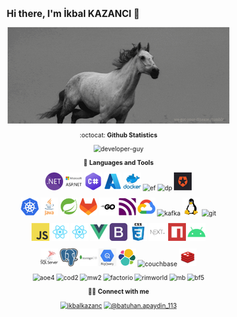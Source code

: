 ## Hi there, I'm İkbal KAZANCI 👋

<p align="center">
    <img src="https://github.com/ikbalkazanc/Asp.NetCore-IdentityServer4/blob/master/images/horse.gif" alt="Logo">
</p>

<p align="center">
    :octocat: </img> <b> Github Statistics</b>
</p>

<p align="center">
    <img src="https://github-readme-stats.vercel.app/api?username=ikbalkazanc&show_icons=true&theme=radical" alt="developer-guy" />
</p>

<p align="center">
    🧰 </img> <b> Languages and Tools</b>
</p>

<p align="center">
<p align="center">
    <img src="https://github.com/github/explore/blob/main/topics/dotnet/dotnet.png" alt="net" width="40" height="40" />
    <img src="https://github.com/github/explore/blob/main/topics/aspnet/aspnet.png" alt="aspnet" width="40" height="40" />
    <img src="https://github.com/github/explore/blob/main/topics/csharp/csharp.png" alt="c#" width="40" height="40" />
    <img src="https://github.com/github/explore/blob/main/topics/azure/azure.png" alt="azure" width="40" height="40" />
    <img src="https://github.com/github/explore/raw/main/topics/docker/docker.png" alt="docker" width="40" height="40" />
    <img src="https://www.gencayyildiz.com/blog/wp-content/uploads/2019/08/ef-core.png" alt="ef" width="40" height="40" />
    <img src="https://z2c2b4z9.stackpathcdn.com/images/logo256X256.png" alt="dp" width="40" height="40" />
    <img src="https://github.com/github/explore/blob/main/topics/auth0/auth0.png" alt="auth" width="40" height="40" />

</p>
<p align="center">
    <img src="https://github.com/github/explore/blob/main/topics/kubernetes/kubernetes.png" alt="k8s" width="40" height="40" />
    <img src="https://github.com/github/explore/blob/main/topics/java/java.png" alt="cava" width="40" height="40" />
    <img src="https://github.com/github/explore/blob/main/topics/spring-boot/spring-boot.png" alt="spring" width="40" height="40" />
    <img src="https://github.com/github/explore/blob/main/topics/gitlab/gitlab.png" alt="gitlab" width="40" height="40" />
    <img src="https://github.com/github/explore/blob/main/topics/go/go.png" alt="go" width="40" height="40" />
    <img src="https://github.com/github/explore/blob/main/topics/mqtt/mqtt.png" alt="mqtt" width="40" height="40" />
    <img src="https://github.com/github/explore/blob/main/topics/google-cloud/google-cloud.png" alt="goole cloud" width="40" height="40" />
    <img src="https://upload.wikimedia.org/wikipedia/commons/thumb/0/0a/Apache_kafka-icon.svg/64px-Apache_kafka-icon.svg.png?20181125133418" alt="kafka" width="40" height="40" />
    <img src="https://github.com/github/explore/raw/main/topics/linux/linux.png" alt="linux" width="40" height="40" />
    <img src="https://www.vectorlogo.zone/logos/git-scm/git-scm-icon.svg" alt="git" width="40" height="40" />  
</p>
<p align="center">
    <img src="https://github.com/github/explore/blob/main/topics/javascript/javascript.png" alt="js" width="40" height="40" />
    <img src="https://github.com/github/explore/blob/main/topics/react/react.png" alt="react" width="40" height="40" />
    <img src="https://github.com/github/explore/blob/main/topics/react-native/react-native.png" alt="k3s" width="40" height="40" />
    <img src="https://github.com/github/explore/blob/main/topics/vue/vue.png" width="40" height="40" />
    <img src="https://github.com/github/explore/blob/main/topics/bootstrap/bootstrap.png" alt="red" width="40" height="40" />
    <img src="https://github.com/github/explore/blob/main/topics/css/css.png" alt="red" width="40" height="40" />
    <img src="https://github.com/github/explore/blob/main/topics/nextjs/nextjs.png" alt="next js" width="40" height="40" />
    <img src="https://github.com/github/explore/blob/main/topics/npm/npm.png" alt="npm" width="40" height="40" />
    <img src="https://github.com/github/explore/blob/main/topics/android/android.png" alt="android" width="40" height="40" />
</p>
<p align="center">
    <img src="https://github.com/github/explore/blob/main/topics/sql-server/sql-server.png" alt="sqls" width="40" height="40" />
    <img src="https://github.com/github/explore/blob/main/topics/postgresql/postgresql.png" alt="pg" width="40" height="40" />
    <img src="https://github.com/github/explore/blob/main/topics/mongodb/mongodb.png" alt="mg" width="40" height="40" />
    <img src="https://github.com/github/explore/blob/main/topics/bigquery/bigquery.png" alt="bg" width="40" height="40" />
    <img src="https://github.com/github/explore/blob/main/topics/elasticsearch/elasticsearch.png" alt="elastic" width="40" height="40" />
    <img src="https://images.crunchbase.com/image/upload/c_lpad,f_auto,q_auto:eco,dpr_1/chof8nv9zavmmxyqnz3y" alt="couchbase" height="40" />
    <img src="https://github.com/github/explore/blob/main/topics/redis/redis.png" alt="redis" height="40" />
</p>

<p align="center">
    <img src="https://gpstatic.com/statics/product_achievements/5108-1__age-of-empires-iv-campaign.jpg" alt="aoe4" width="40" height="40" />
  
  <img src="https://github.com/ikbalkazanc/ikbalkazanc/assets/60016655/30e984e9-03fe-4daf-aa2f-e0c87e5b71c2" alt="cod2" height="40" />
  <img src="https://github.com/ikbalkazanc/ikbalkazanc/assets/60016655/8783afff-651f-4049-b707-2dba86f25f7d" alt="mw2" height="40" />
  <img src="https://cdn2.steamgriddb.com/file/sgdb-cdn/icon/6ca4e9af5ea662a095c3243dc591bf54.ico" alt="factorio" width="40" height="40" />
  <img src="https://cdn2.steamgriddb.com/file/sgdb-cdn/icon/d37eb50d868361ea729bb4147eb3c1d8.png" alt="rimworld" width="40" height="40" />
<img src="https://github.com/ikbalkazanc/ikbalkazanc/assets/60016655/261b35f5-cd05-4306-b6b0-59b7a6bf20d8" alt="mb"  height="40" />
<img src="https://upload.wikimedia.org/wikipedia/commons/9/9c/Battlefield_v_official_logo.png" alt="bf5" height="34" />

</p>
</p>

<p align="center">
    🙋‍♂️ <b>Connect with me</b>
</p>

<p align="center">
    <a href="https://www.linkedin.com/in/ikbalkazanc/" target="blank"><img align="center" src="https://img.shields.io/badge/linkedin-%230077B5.svg?&style=for-the-badge&logo=linkedin&logoColor=white" alt="ikbalkazanc" /></a>
    <a href="https://ikbalkazanc.medium.com" target="blank"><img align="center" src="https://img.shields.io/badge/medium-%2312100E.svg?&style=for-the-badge&logo=medium&logoColor=white" alt="@batuhan.apaydin_113" /></a>
</p>
